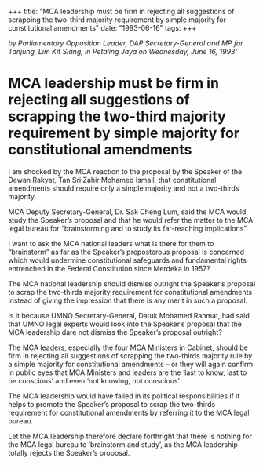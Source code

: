 +++ 
title: "MCA leadership must be firm in rejecting all suggestions of scrapping the two-third majority requirement by simple majority for constitutional amendments"
date: "1993-06-16"
tags:
+++

_by Parliamentary Opposition Leader, DAP Secretary-General and MP for Tanjung, Lim Kit Siang, in Petaling Jaya on Wednesday, June 16, 1993:_

# MCA leadership must be firm in rejecting all suggestions of scrapping the two-third majority requirement by simple majority for constitutional amendments								   

I am shocked by the MCA reaction to the proposal by the Speaker of the Dewan Rakyat, Tan Sri Zahir Mohamed Ismail, that constitutional amendments should require only a simple majority and not a two-thirds majority.</u>

MCA Deputy Secretary-General, Dr. Sak Cheng Lum, said the MCA would study the Speaker’s proposal and that he would refer the matter to the MCA legal bureau for “brainstorming and to study its far-reaching implications”.

I want to ask the MCA national leaders what is there for them to “brainstorm” as far as the Speaker’s preposterous proposal is concerned which would undermine constitutional safeguards and fundamental rights entrenched in the Federal Constitution since Merdeka in 1957?

The MCA national leadership should dismiss outright the Speaker’s proposal to scrap the two-thirds majority requirement for constitutional amendments instead of giving the impression that there is any merit in such a proposal.

Is it because UMNO Secretary-General, Datuk Mohamed Rahmat, had said that UMNO legal experts would look into the Speaker’s proposal that the MCA leadership dare not dismiss the Speaker’s proposal outright?

The MCA leaders, especially the four MCA Ministers in Cabinet, should be firm in rejecting all suggestions of scrapping the two-thirds majority rule by a simple majority for constitutional amendments – or they will again confirm in public eyes that MCA Ministers and leaders are the ‘last to know, last to be conscious’ and even ‘not knowing, not conscious’.

The MCA leadership would have failed in its political responsibilities if it helps to promote the Speaker’s proposal to scrap the two-thirds requirement for constitutional amendments by referring it to the MCA legal bureau.

Let the MCA leadership therefore declare forthright that there is nothing for the MCA legal bureau to ‘brainstorm and study’, as the MCA leadership totally rejects the Speaker’s proposal.
 
